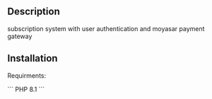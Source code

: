 ## Description
subscription system with user authentication and moyasar payment gateway
## Installation
<p>Requirments:</p>
```
PHP 8.1
```
